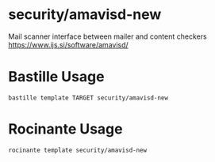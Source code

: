# security/amavisd-new
Mail scanner interface between mailer and content checkers
https://www.ijs.si/software/amavisd/

# Bastille Usage
```shell
bastille template TARGET security/amavisd-new
```

# Rocinante Usage
```shell
rocinante template security/amavisd-new
```
